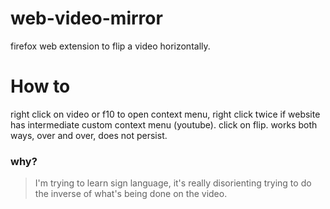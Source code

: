 # web-video-mirror

firefox web extension to flip a video horizontally.

# How to
right click on video or f10 to open context menu, right click twice if website has intermediate custom context menu (youtube).
click on flip. works both ways, over and over, does not persist.

### why?
> I'm trying to learn sign language, it's really disorienting trying to do the inverse of what's being done on the video.
